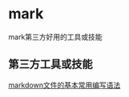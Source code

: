 # mark
mark第三方好用的工具或技能

## 第三方工具或技能
[markdown文件的基本常用编写语法](https://www.cnblogs.com/liugang-vip/p/6337580.html) 



